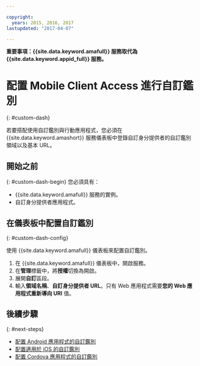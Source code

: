 ```yaml
---

copyright:
  years: 2015, 2016, 2017
lastupdated: "2017-04-07"

---
```


**重要事項：{{site.data.keyword.amafull}} 服務取代為 {{site.data.keyword.appid_full}} 服務。**

# 配置 Mobile Client Access 進行自訂鑑別
{: #custom-dash}


若要搭配使用自訂鑑別與行動應用程式，您必須在 {{site.data.keyword.amashort}} 服務儀表板中登錄自訂身分提供者的自訂鑑別領域以及基本 URL。

## 開始之前
{: #custom-dash-begin}
您必須具有：
* {{site.data.keyword.amafull}} 服務的實例。
* 自訂身分提供者應用程式。

## 在儀表板中配置自訂鑑別
{: #custom-dash-config}

使用 {{site.data.keyword.amafull}} 儀表板來配置自訂鑑別。

1. 在 {{site.data.keyword.amafull}} 儀表板中，開啟服務。
1. 在**管理**標籤中，將**授權**切換為開啟。
1. 展開**自訂**區段。
1. 輸入**領域名稱**、**自訂身分提供者 URL**。只有 Web 應用程式需要**您的 Web 應用程式重新導向 URI** 值。

## 後續步驟
{: #next-steps}
* [配置 Android 應用程式的自訂鑑別](custom-auth-android.html)
* [配置適用於 iOS 的自訂鑑別](custom-auth-ios-swift-sdk.html)
* [配置 Cordova 應用程式的自訂鑑別](custom-auth-cordova.html)

